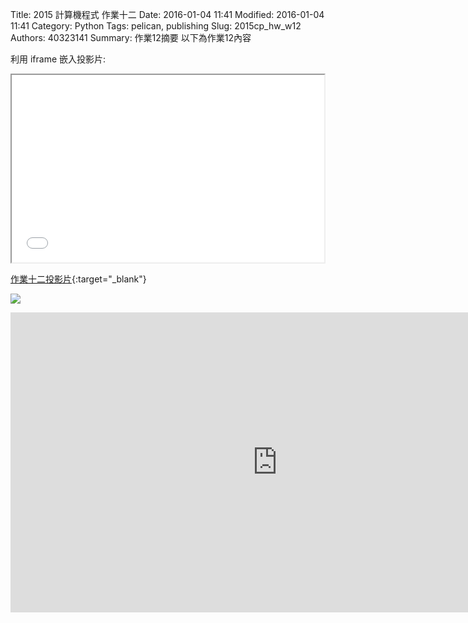 Title: 2015 計算機程式 作業十二
Date: 2016-01-04 11:41
Modified: 2016-01-04 11:41
Category: Python
Tags: pelican, publishing
Slug: 2015cp_hw_w12
Authors: 40323141
Summary: 作業12摘要
以下為作業12內容

利用 iframe 嵌入投影片:

<iframe src="40323141_cp_w13_p.html" width="500" height="300"></iframe>

[作業十二投影片](40323141_cp_w13_p.html){:target="_blank"}

<img src="https://copy.com/KPI7BEj6ByojMv3F"></img>

<iframe width="854" height="480" src="https://www.youtube.com/watch?v=Z5wVhLnJFHA" frameborder="0" allowfullscreen></iframe>
